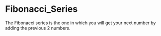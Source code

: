 # Fibonacci_Series
The Fibonacci series is the one in which you will get your next number by adding the previous 2 numbers.
